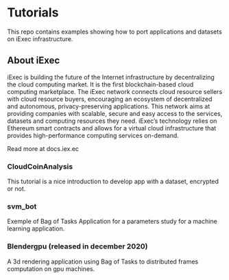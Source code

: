 # Tutorials  

This repo contains examples showing how to port applications and datasets on iExec infrastructure.


## About iExec

iExec is building the future of the Internet infrastructure by decentralizing the cloud computing market. It is the first blockchain-based cloud computing marketplace.
The iExec network connects cloud resource sellers with cloud resource buyers, encouraging an ecosystem of decentralized and autonomous, privacy-preserving applications.
This network aims at providing companies with scalable, secure and easy access to the services, datasets and computing resources they need. iExec’s technology relies on Ethereum smart contracts and allows for a virtual cloud infrastructure that provides high-performance computing services on-demand.

Read more at docs.iex.ec


### CloudCoinAnalysis

This tutorial is a nice introduction to develop app with a dataset, encrypted or not.
 
### svm_bot

Exemple of Bag of Tasks Application for a parameters study for a machine learning application.

### Blendergpu (released in december 2020)

A 3d rendering application using Bag of Tasks to distributed frames computation on gpu machines.    


